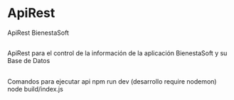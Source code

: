 # ApiRest
ApiRest BienestaSoft

##
ApiRest para el control de la información de la aplicación BienestaSoft y su Base de Datos

##
Comandos para ejecutar api
npm run dev (desarrollo require nodemon)
node build/index.js
